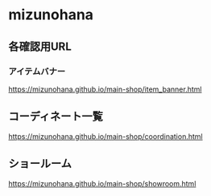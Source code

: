 # mizunohana

## 各確認用URL

### アイテムバナー

https://mizunohana.github.io/main-shop/item_banner.html


## コーディネート一覧

https://mizunohana.github.io/main-shop/coordination.html


## ショールーム
https://mizunohana.github.io/main-shop/showroom.html

